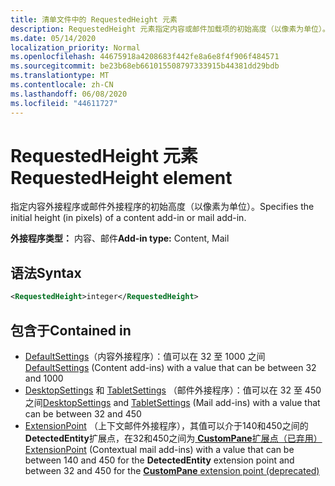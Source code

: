 ```yaml
---
title: 清单文件中的 RequestedHeight 元素
description: RequestedHeight 元素指定内容或邮件加载项的初始高度（以像素为单位）。
ms.date: 05/14/2020
localization_priority: Normal
ms.openlocfilehash: 44675918a4208683f442fe8a6e8f4f906f484571
ms.sourcegitcommit: be23b68eb661015508797333915b44381dd29bdb
ms.translationtype: MT
ms.contentlocale: zh-CN
ms.lasthandoff: 06/08/2020
ms.locfileid: "44611727"
---
```

# <a name="requestedheight-element"></a><span data-ttu-id="0b0b6-103">RequestedHeight 元素</span><span class="sxs-lookup"><span data-stu-id="0b0b6-103">RequestedHeight element</span></span>

<span data-ttu-id="0b0b6-104">指定内容外接程序或邮件外接程序的初始高度（以像素为单位）。</span><span class="sxs-lookup"><span data-stu-id="0b0b6-104">Specifies the initial height (in pixels) of a content add-in or mail add-in.</span></span>

<span data-ttu-id="0b0b6-105">**外接程序类型：** 内容、邮件</span><span class="sxs-lookup"><span data-stu-id="0b0b6-105">**Add-in type:** Content, Mail</span></span>

## <a name="syntax"></a><span data-ttu-id="0b0b6-106">语法</span><span class="sxs-lookup"><span data-stu-id="0b0b6-106">Syntax</span></span>

```XML
<RequestedHeight>integer</RequestedHeight>
```

## <a name="contained-in"></a><span data-ttu-id="0b0b6-107">包含于</span><span class="sxs-lookup"><span data-stu-id="0b0b6-107">Contained in</span></span>

- <span data-ttu-id="0b0b6-108">[DefaultSettings](defaultsettings.md)（内容外接程序）：值可以在 32 至 1000 之间</span><span class="sxs-lookup"><span data-stu-id="0b0b6-108">[DefaultSettings](defaultsettings.md) (Content add-ins) with a value that can be between 32 and 1000</span></span>
- <span data-ttu-id="0b0b6-109">[DesktopSettings](desktopsettings.md) 和 [TabletSettings](tabletsettings.md) （邮件外接程序）：值可以在 32 至 450 之间</span><span class="sxs-lookup"><span data-stu-id="0b0b6-109">[DesktopSettings](desktopsettings.md) and [TabletSettings](tabletsettings.md) (Mail add-ins) with a value that can be between 32 and 450</span></span>
- <span data-ttu-id="0b0b6-110">[ExtensionPoint](extensionpoint.md) （上下文邮件外接程序），其值可以介于140和450之间的**DetectedEntity**扩展点，在32和450之间为[ **CustomPane**扩展点（已弃用）](https://developer.microsoft.com/outlook/blogs/make-your-add-ins-available-in-the-office-ribbon/)</span><span class="sxs-lookup"><span data-stu-id="0b0b6-110">[ExtensionPoint](extensionpoint.md) (Contextual mail add-ins) with a value that can be between 140 and 450 for the **DetectedEntity** extension point and between 32 and 450 for the [**CustomPane** extension point (deprecated)](https://developer.microsoft.com/outlook/blogs/make-your-add-ins-available-in-the-office-ribbon/)</span></span>
